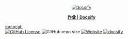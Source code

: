 <p align="center">
  <a href="https://docsify.js.org">
    <img alt="docsify" src="https://docsify.js.org/_media/icon.svg">
  </a>
</p>

<p align="center">
  <a href="https://hw.cmsz.us.kg"><b>作业 | Docsify</b></a>
</p>

[:octocat:](https://github.com)  
[![GitHub License](https://img.shields.io/github/license/CMSZ002/hw)](https://raw.githubusercontent.com/CMSZ002/hw/refs/heads/main/LICENSE)
![GitHub repo size](https://img.shields.io/github/repo-size/CMSZ002/hw) 
[![Website](https://img.shields.io/website?url=https%3A%2F%2Fhw.cmsz.us.kg)](https://hw.cmsz.us.kg)
[![docsify](https://img.shields.io/github/v/tag/docsifyjs/docsify?label=docsify
)](https://docsify.js.org/)
